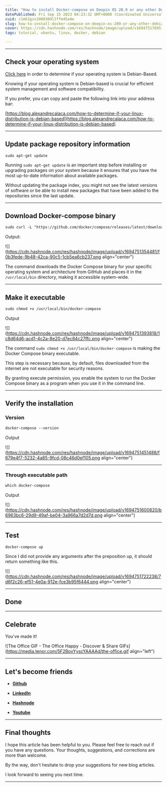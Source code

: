 ```yaml
---
title: "How to install Docker-compose on Deepin OS 20.9 or any other Debian-based Linux distribution via the terminal emulator?"
datePublished: Fri Sep 15 2023 04:23:32 GMT+0000 (Coordinated Universal Time)
cuid: clmk3gzv2000309l2ffm45e4e
slug: how-to-install-docker-compose-on-deepin-os-209-or-any-other-debian-based-linux-distribution-via-the-terminal-emulator
cover: https://cdn.hashnode.com/res/hashnode/image/upload/v1694751769517/cc5b6b62-d2e3-48c6-aac0-3f4ec562c852.png
tags: tutorial, ubuntu, linux, docker, debian

---
```


---

## Check your operating system

[Click here](https://blog.alexandrecalaca.com/how-to-determine-if-your-linux-distribution-is-debian-based) in order to determine if your operating system is Debian-Based.

Knowing if your operating system is Debian-based is crucial for efficient system management and software compatibility.

If you prefer, you can copy and paste the following link into your address bar:

[https://blog.alexandrecalaca.com/how-to-determine-if-your-linux-distribution-is-debian-based](https://blog.alexandrecalaca.com/how-to-determine-if-your-linux-distribution-is-debian-based)

---

## Update package repository information

```plaintext
sudo apt-get update
```

Running `sudo apt-get update` is an important step before installing or upgrading packages on your system because it ensures that you have the most up-to-date information about available packages.

Without updating the package index, you might not see the latest versions of software or be able to install new packages that have been added to the repositories since the last update.

---

## Download Docker-compose binary

```apache
sudo curl -L "https://github.com/docker/compose/releases/latest/download/docker-compose-$(uname -s)-$(uname -m)" -o /usr/local/bin/docker-compose
```

Output:

![](https://cdn.hashnode.com/res/hashnode/image/upload/v1694751354481/f0b3fede-9b48-42ca-90c5-1cb5ea6cb237.png align="center")

The command downloads the Docker Compose binary for your specific operating system and architecture from GitHub and places it in the `/usr/local/bin` directory, making it accessible system-wide.

---

## Make it executable

```apache
sudo chmod +x /usr/local/bin/docker-compose
```

Output

![](https://cdn.hashnode.com/res/hashnode/image/upload/v1694751393818/1c8d64d6-acd1-4c2a-8e20-d7ec84c27ffc.png align="center")

The command `sudo chmod +x /usr/local/bin/docker-compose` is making the Docker Compose binary executable.

This step is necessary because, by default, files downloaded from the internet are not executable for security reasons.

By granting execute permission, you enable the system to run the Docker Compose binary as a program when you use it in the command line.

---

## Verify the installation

### Version

```apache
docker-compose --version
```

Output

![](https://cdn.hashnode.com/res/hashnode/image/upload/v1694751451488/f679e4f7-5232-4a85-9fcd-08c46d0ef105.png align="center")

---

### Through executable path

```apache
which docker-compose
```

Output

![](https://cdn.hashnode.com/res/hashnode/image/upload/v1694751600820/b6963bc6-29d9-49af-be04-3a966a7d2d7d.png align="center")

---

## Test

```plaintext
docker-compose up
```

Since I did not provide any arguments after the preposition up, it should return something like this.

![](https://cdn.hashnode.com/res/hashnode/image/upload/v1694751722238/7d6f2c26-ef51-4e0a-912e-fce3b95f6444.png align="center")

---

## Done

---

## **Celebrate**

You've made it!

![The Office GIF - The Office Happy - Discover & Share GIFs](https://media.tenor.com/5F2BovYyscYAAAAd/the-office.gif align="left")

---

## **Let's become friends**

* [**Github**](https://github.com/alexcalaca)
    
* [**LinkedIn**](https://linkedin.com/in/alexandrecalacaofficial)
    
* [**Hashnode**](https://hashnode.com/onboard?next=/@alexandrecalaca)
    
* [**Youtube**](https://www.youtube.com/@alexandrecalacaofficial)
    

---

## **Final thoughts**

I hope this article has been helpful to you. Please feel free to reach out if you have any questions. Your thoughts, suggestions, and corrections are more than welcome.

By the way, don't hesitate to drop your suggestions for new blog articles.

I look forward to seeing you next time.

---

